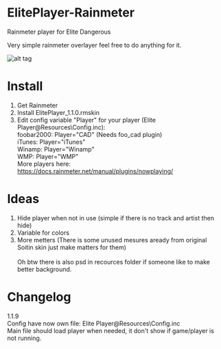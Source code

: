 # ElitePlayer-Rainmeter
Rainmeter player for Elite Dangerous

Very simple rainmeter overlayer feel free to do anything for it.

![alt tag](https://raw.githubusercontent.com/Mindii/ElitePlayer-Rainmeter/master/Img/eliteplayer.jpg)

# Install
1. Get Rainmeter
2. Install ElitePlayer_1.1.0.rmskin
3. Edit config variable "Player" for your player (Elite Player\@Resources\Config.inc):<br>
     foobar2000: Player="CAD" (Needs foo_cad plugin)<br>
     iTunes: Player="iTunes"<br>
     Winamp: Player="Winamp"<br>
     WMP: Player="WMP"<br>
     More players here: https://docs.rainmeter.net/manual/plugins/nowplaying/

# Ideas
1. Hide player when not in use (simple if there is no track and artist then hide)
2. Variable for colors
3. More metters (There is some unused mesures aready from original Soitin skin just make matters for them)
<br><br>
Oh btw there is also psd in recources folder if someone like to make better background.

# Changelog
1.1.9<br>
     Config have now own file: Elite Player\@Resources\Config.inc<br>
     Main file should load player when needed, it don't show if game/player is not running.<Br>
